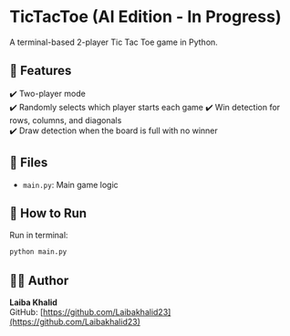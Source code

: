 # TicTacToe (AI Edition - In Progress)

A terminal-based 2-player Tic Tac Toe game in Python.

## 🧠 Features
✔️ Two-player mode  
✔️ Randomly selects which player starts each game
✔️ Win detection for rows, columns, and diagonals  
✔️ Draw detection when the board is full with no winner  

## 📂 Files
- `main.py`: Main game logic

## 🔧 How to Run
Run in terminal:
```bash
python main.py
```
## 👩‍💻 Author

**Laiba Khalid**  
GitHub: [https://github.com/Laibakhalid23](https://github.com/Laibakhalid23)
